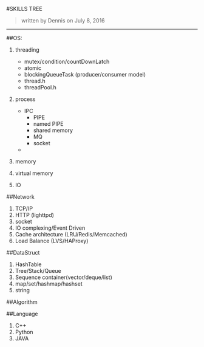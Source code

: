 #SKILLS TREE
> written by Dennis on July 8, 2016
---

##OS:
1. threading
	- mutex/condition/countDownLatch
	- atomic
	- blockingQueueTask (producer/consumer model)
	- thread.h
	- threadPool.h
	
2. process
	- IPC
		- PIPE
		- named PIPE
		- shared memory
		- MQ
		- socket
	- 
3. memory
4. virtual memory
5. IO

##Network
1. TCP/IP
2. HTTP (lighttpd)
3. socket
4. IO complexing/Event Driven
5. Cache architecture (LRU/Redis/Memcached)
6. Load Balance (LVS/HAProxy)

##DataStruct
1. HashTable
2. Tree/Stack/Queue
3. Sequence container(vector/deque/list)
4. map/set/hashmap/hashset
5. string

##Algorithm


##Language
1. C++
2. Python
3. JAVA
